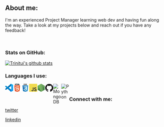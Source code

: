 ## About me:
I'm an experienced Project Manager learning web dev and having fun along the way. Take a look at my projects below and reach out if you have any feedback!

<br />

### Stats on GitHub:

[![Trinitui's github stats](https://github-readme-stats.vercel.app/api?username=Trinitui&count_private=true&show_icons=true)](https://github.com/anuraghazra/github-readme-stats)
<br />

### Languages I use:
<img align="left" alt="Visual Studio Code" width="26px" src="https://raw.githubusercontent.com/github/explore/80688e429a7d4ef2fca1e82350fe8e3517d3494d/topics/visual-studio-code/visual-studio-code.png" />
<img align="left" alt="HTML5" width="26px" src="https://raw.githubusercontent.com/github/explore/80688e429a7d4ef2fca1e82350fe8e3517d3494d/topics/html/html.png" />
<img align="left" alt="CSS3" width="26px" src="https://raw.githubusercontent.com/github/explore/80688e429a7d4ef2fca1e82350fe8e3517d3494d/topics/css/css.png" />
<img align="left" alt="JavaScript" width="26px" src="https://raw.githubusercontent.com/github/explore/80688e429a7d4ef2fca1e82350fe8e3517d3494d/topics/javascript/javascript.png" />
<img align="left" alt="Node.js" width="26px" src="https://raw.githubusercontent.com/github/explore/80688e429a7d4ef2fca1e82350fe8e3517d3494d/topics/nodejs/nodejs.png" />
<img align="left" alt="GitHub" width="26px" src="https://raw.githubusercontent.com/github/explore/78df643247d429f6cc873026c0622819ad797942/topics/github/github.png" />
<img align="left" alt="MongoDB" width="26px" src="https://avatars1.githubusercontent.com/u/45120?s=200&v=4" />
<img align="left" alt="Python" width="26px" src="https://www.clipartmax.com/png/middle/292-2923778_python-logo-clipart-realistic-python-programming-a-comprehensive-beginners-guide.png" />


<br />

### Connect with me:

[twitter]

[linkedin]



<br />
<br />


[twitter]: https://twitter.com/Trinitui174
[linkedin]: https://www.linkedin.com/in/andrewmwhelan/

